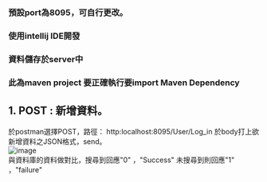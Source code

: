 ### 預設port為8095，可自行更改。
### 使用intellij IDE開發
### 資料儲存於server中  
### 此為maven project 要正確執行要import Maven Dependency
## 1. POST : 新增資料。   
於postman選擇POST，路徑： http:localhost:8095/User/Log_in 
於body打上欲新增資料之JSON格式，send。     
![image](http://i.imgur.com/Euo1R2g.png)  
與資料庫的資料做對比，搜尋到回應"0" ，"Success"
未搜尋到則回應"1" ，"failure"    
    

